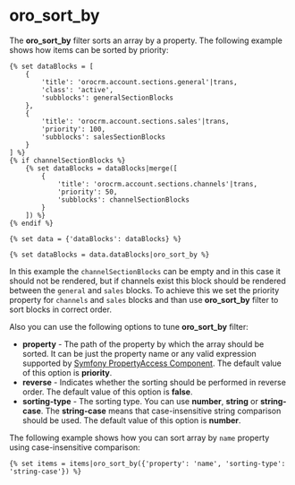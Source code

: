 oro_sort_by
===========
The **oro_sort_by** filter sorts an array by a property. The following example shows how items can be sorted by priority:

``` twig
{% set dataBlocks = [
    {
        'title': 'orocrm.account.sections.general'|trans,
        'class': 'active',
        'subblocks': generalSectionBlocks
    },
    {
        'title': 'orocrm.account.sections.sales'|trans,
        'priority': 100,
        'subblocks': salesSectionBlocks
    }
] %}
{% if channelSectionBlocks %}
    {% set dataBlocks = dataBlocks|merge([
        {
            'title': 'orocrm.account.sections.channels'|trans,
            'priority': 50,
            'subblocks': channelSectionBlocks
        }
    ]) %}
{% endif %}

{% set data = {'dataBlocks': dataBlocks} %}

{% set dataBlocks = data.dataBlocks|oro_sort_by %}
```
In this example the `channelSectionBlocks` can be empty and in this case it should not be rendered, but if channels exist this block should be rendered between the `general` and `sales` blocks. To achieve this we set the priority property for `channels` and `sales` blocks and than use **oro_sort_by** filter to sort blocks in correct order.

Also you can use the following options to tune **oro_sort_by** filter:

 - **property** - The path of the property by which the array should be sorted. It can be just the property name or any valid expression supported by [Symfony PropertyAccess Component](http://symfony.com/doc/current/components/property_access/introduction.html). The default value of this option is **priority**.
 - **reverse** - Indicates whether the sorting should be performed in reverse order. The default value of this option is **false**.
 - **sorting-type** - The sorting type. You can use **number**, **string** or **string-case**. The **string-case** means that case-insensitive string comparison should be used. The default value of this option is **number**.

The following example shows how you can sort array by `name` property using case-insensitive comparison:

``` twig
{% set items = items|oro_sort_by({'property': 'name', 'sorting-type': 'string-case'}) %}
```
